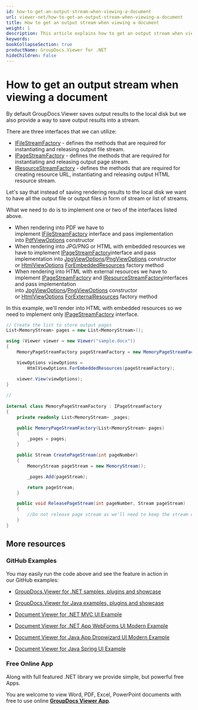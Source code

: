 ```yaml
---
id: how-to-get-an-output-stream-when-viewing-a-document
url: viewer-net/how-to-get-an-output-stream-when-viewing-a-document
title: How to get an output stream when viewing a document
weight: 1
description: This article explains how to get an output stream when viewing a document with GroupDocs.Viewer within your .NET applications.
keywords: 
bookCollapseSection: true
productName: GroupDocs.Viewer for .NET
hideChildren: False
---
```


# How to get an output stream when viewing a document

By default GroupDocs.Viewer saves output results to the local disk but we also provide a way to save output results into a stream. 

There are three interfaces that we can utilize:

*   [IFileStreamFactory](https://apireference.groupdocs.com/net/viewer/groupdocs.viewer.interfaces/ifilestreamfactory) - defines the methods that are required for instantiating and releasing output file stream.
*   [IPageStreamFactory](https://apireference.groupdocs.com/net/viewer/groupdocs.viewer.interfaces/ipagestreamfactory) - defines the methods that are required for instantiating and releasing output page stream.
*   [IResourceStreamFactory](https://apireference.groupdocs.com/net/viewer/groupdocs.viewer.interfaces/iresourcestreamfactory) - defines the methods that are required for creating resource URL, instantiating and releasing output HTML resource stream.

Let's say that instead of saving rendering results to the local disk we want to have all the output file or output files in form of stream or list of streams.

What we need to do is to implement one or two of the interfaces listed above. 

*   When rendering into PDF we have to implement [IFileStreamFactory](https://apireference.groupdocs.com/net/viewer/groupdocs.viewer.interfaces/ifilestreamfactory) interface and pass implementation into [PdfViewOptions](https://apireference.groupdocs.com/net/viewer/groupdocs.viewer.options/pdfviewoptions) constructor
*   When rendering into JPG/PNG or HTML with embedded resources we have to implement [IPageStreamFactory](https://apireference.groupdocs.com/net/viewer/groupdocs.viewer.interfaces/ipagestreamfactory)interface and pass implementation into [JpgViewOptions](https://apireference.groupdocs.com/net/viewer/groupdocs.viewer.options/jpgviewoptions)/[PngViewOptions](https://apireference.groupdocs.com/net/viewer/groupdocs.viewer.options/pngviewoptions) constructor or [HtmlViewOptions](https://apireference.groupdocs.com/net/viewer/groupdocs.viewer.options/htmlviewoptions) [ForEmbeddedResources](https://apireference.groupdocs.com/net/viewer/groupdocs.viewer.options.htmlviewoptions/forembeddedresources/methods/3) factory method
*   When rendering into HTML with external resources we have to implement [IPageStreamFactory](https://apireference.groupdocs.com/net/viewer/groupdocs.viewer.interfaces/ipagestreamfactory) and [IResourceStreamFactory](https://apireference.groupdocs.com/net/viewer/groupdocs.viewer.interfaces/iresourcestreamfactory)interfaces and pass implementation into [JpgViewOptions](https://apireference.groupdocs.com/net/viewer/groupdocs.viewer.options/jpgviewoptions)/[PngViewOptions](https://apireference.groupdocs.com/net/viewer/groupdocs.viewer.options/pngviewoptions) constructor or [HtmlViewOptions](https://apireference.groupdocs.com/net/viewer/groupdocs.viewer.options/htmlviewoptions) [ForExternalResources](https://apireference.groupdocs.com/net/viewer/groupdocs.viewer.options.htmlviewoptions/forexternalresources/methods/3) factory method

In this example, we'll render into HTML with embedded resources so we need to implement only [IPageStreamFactory](https://apireference.groupdocs.com/net/viewer/groupdocs.viewer.interfaces/ipagestreamfactory) interface.

```csharp
// Create the list to store output pages
List<MemoryStream> pages = new List<MemoryStream>();

using (Viewer viewer = new Viewer("sample.docx"))
{
    MemoryPageStreamFactory pageStreamFactory = new MemoryPageStreamFactory(pages);

    ViewOptions viewOptions =
        HtmlViewOptions.ForEmbeddedResources(pageStreamFactory);

    viewer.View(viewOptions);
}
 
// 
 
internal class MemoryPageStreamFactory : IPageStreamFactory
{
    private readonly List<MemoryStream> _pages;

    public MemoryPageStreamFactory(List<MemoryStream> pages)
    {
        _pages = pages;
    }

    public Stream CreatePageStream(int pageNumber)
    {
        MemoryStream pageStream = new MemoryStream();

        _pages.Add(pageStream);

        return pageStream;
    }

    public void ReleasePageStream(int pageNumber, Stream pageStream)
    {
        //Do not release page stream as we'll need to keep the stream open
    }
}
```

## More resources

### GitHub Examples

You may easily run the code above and see the feature in action in our GitHub examples:

*   [GroupDocs.Viewer for .NET samples, plugins and showcase](https://github.com/groupdocs-viewer/GroupDocs.Viewer-for-.NET)
    
*   [GroupDocs.Viewer for Java examples, plugins and showcase](https://github.com/groupdocs-viewer/GroupDocs.Viewer-for-Java)
    
*   [Document Viewer for .NET MVC UI Example](https://github.com/groupdocs-viewer/GroupDocs.Viewer-for-.NET-MVC) 
    
*   [Document Viewer for .NET App WebForms UI Modern Example](https://github.com/groupdocs-viewer/GroupDocs.Viewer-for-.NET-WebForms)
    
*   [Document Viewer for Java App Dropwizard UI Modern Example](https://github.com/groupdocs-viewer/GroupDocs.Viewer-for-Java-Dropwizard)
    
*   [Document Viewer for Java Spring UI Example](https://github.com/groupdocs-viewer/GroupDocs.Viewer-for-Java-Spring)
    

### Free Online App

Along with full featured .NET library we provide simple, but powerful free Apps.

You are welcome to view Word, PDF, Excel, PowerPoint documents with free to use online **[GroupDocs Viewer App](https://products.groupdocs.app/viewer)**.
